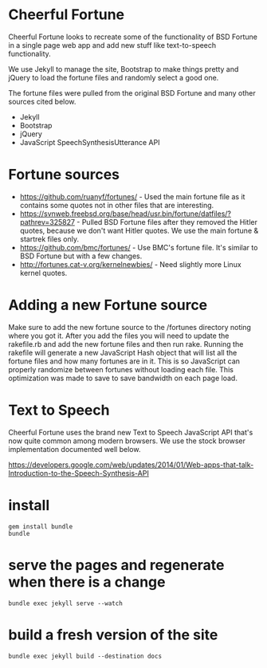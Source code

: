# Cheerful Fortune

Cheerful Fortune looks to recreate some of the functionality of BSD Fortune in
a single page web app and add new stuff like text-to-speech functionality.  

We use Jekyll to manage the site, Bootstrap to make things pretty and jQuery to
load the fortune files and randomly select a good one.

The fortune files were pulled from the original BSD Fortune and many other sources
 cited below.

* Jekyll
* Bootstrap
* jQuery
* JavaScript SpeechSynthesisUtterance API

# Fortune sources

* https://github.com/ruanyf/fortunes/ - Used the main fortune file as it contains some quotes not in other files that are interesting.
* https://svnweb.freebsd.org/base/head/usr.bin/fortune/datfiles/?pathrev=325827 - Pulled BSD Fortune files after they removed the Hitler quotes, because we don't want Hitler quotes.  We use the main fortune & startrek files only.
* https://github.com/bmc/fortunes/ - Use BMC's fortune file.  It's similar to BSD Fortune but with a few changes.
* http://fortunes.cat-v.org/kernelnewbies/ - Need slightly more Linux kernel quotes.

# Adding a new Fortune source

Make sure to add the new fortune source to the /fortunes directory noting where you got it.  After you
add the files you will need to update the rakefile.rb and add the new fortune files and then run rake.
Running the rakefile will generate a new JavaScript Hash object that will list all the fortune files
 and how many fortunes are in it.  This is so JavaScript can properly randomize between fortunes without
  loading each file.  This optimization was made to save to save bandwidth on each page load.

# Text to Speech

Cheerful Fortune uses the brand new Text to Speech JavaScript API that's now quite common among modern browsers.  We use the stock browser implementation documented well below.

https://developers.google.com/web/updates/2014/01/Web-apps-that-talk-Introduction-to-the-Speech-Synthesis-API

# install

    gem install bundle
    bundle

# serve the pages and regenerate when there is a change
    bundle exec jekyll serve --watch

# build a fresh version of the site
    bundle exec jekyll build --destination docs
